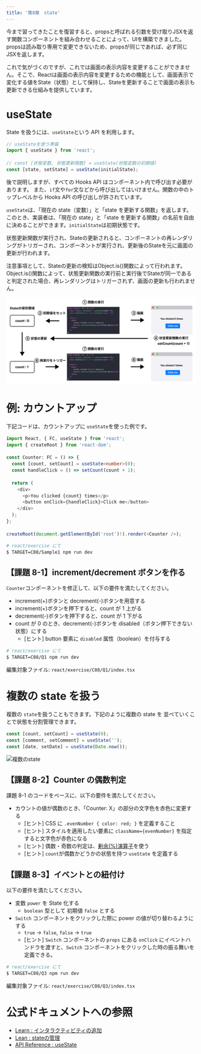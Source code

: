 ```yaml
---
title: '第8章　state'
---
```


今まで習ってきたことを復習すると、propsと呼ばれる引数を受け取りJSXを返す関数コンポーネントを組み合わせることによって、UIを構築できました。propsは読み取り専用で変更できないため、propsが同じであれば、必ず同じJSXを返します。

これで気がづくのですが、これでは画面の表示内容を変更することができません。そこで、Reactは画面の表示内容を変更するための機能として、画面表示で変化する値をState（状態）として保持し、Stateを更新することで画面の表示も更新できる仕組みを提供しています。

# useState

State を扱うには、`useState`という API を利用します。

```javascript
// useStateを使う準備
import { useState } from 'react';

// const [状態変数, 状態更新関数] = useState(状態変数の初期値)
const [state, setState] = useState(initialState);
```

後で説明しますが、すべての Hooks API はコンポーネント内で呼び出す必要があります。
また、`if`文や`for`文などから呼び出してはいけません。関数の中のトップレベルから Hooks API の呼び出しが許されています。

`useState`は、「現在の state（変数）」と「state を更新する関数」を返します。
このとき、実装者は、「現在の state」と「state を更新する関数」の名前を自由に決めることができます。`initialState`は初期状態です。

状態更新関数が実行され、Stateの更新されると、コンポーネントの再レンダリングがトリガーされ、コンポーネントが実行され、更新後のStateを元に画面の更新が行われます。

注意事項として、Stateの更新の検知はObject.is()関数によって行われます。Object.is()関数によって、状態更新関数の実行前と実行後でStateが同一であると判定された場合、再レンダリングはトリガーされず、画面の更新も行われません。

![useState](./08_useState.png)

# 例: カウントアップ

下記コードは、カウントアップに `useState`を使った例です。

```typescript
import React, { FC, useState } from 'react';
import { createRoot } from 'react-dom';

const Counter: FC = () => {
  const [count, setCount] = useState<number>(0);
  const handleClick = () => setCount(count + 1);

  return (
    <div>
      <p>You clicked {count} times</p>
      <button onClick={handleClick}>Click me</button>
    </div>
  );
};

createRoot(document.getElementById('root')!).render(<Counter />);
```

```bash
# react/exercise にて
$ TARGET=C08/Sample1 npm run dev
```

## 【課題 8-1】increment/decrement ボタンを作る

`Counter`コンポーネントを修正して、以下の要件を満たしてください。

- increment(+)ボタンと decrement(-)ボタンを用意する
- increment(+)ボタンを押下すると、count が 1 上がる
- decrement(-)ボタンを押下すると、count が 1 下がる
- count が 0 のとき、decrement(-)ボタンを disabled（ボタン押下できない状態）にする
  - [ヒント] button 要素に `disabled` 属性（boolean）を付与する

```bash
# react/exercise にて
$ TARGET=C08/Q1 npm run dev
```

編集対象ファイル: `react/exercise/C08/Q1/index.tsx`

# 複数の state を扱う

複数の `state`を扱うこともできます。下記のように複数の state を
並べていくことで状態を分割管理できます。

```javascript
const [count, setCount] = useState(0);
const [comment, setComment] = useState('');
const [date, setDate] = useState(Date.now());
```

![複数のstate](08_multi_state.svg)

## 【課題 8-2】Counter の偶数判定

課題 8-1 のコードをベースに、以下の要件を満たしてください。

- カウントの値が偶数のとき、「Counter: X」の部分の文字色を赤色に変更する
  - [ヒント] CSS に `.evenNumber { color: red; }` を定義すること
  - [ヒント] スタイルを適用したい要素に `className={evenNumber}` を指定すると文字色が赤色になる
  - [ヒント] 偶数・奇数の判定は、[剰余(%)演算子](https://developer.mozilla.org/ja/docs/Web/JavaScript/Reference/Operators/Arithmetic_Operators#Remainder)を使う
  - [ヒント] `count`が偶数かどうかの状態を持つ `useState` を定義する

## 【課題 8-3】イベントとの紐付け

以下の要件を満たしてください。

- 変数 `power` を State 化する
  - `boolean` 型として 初期値 `false` とする
- `Switch` コンポーネントをクリックした際に power の値が切り替わるようにする
  - `true` -> `false`, `false` -> `true`
  - [ヒント] `Switch` コンポーネントの `props` にある `onClick` にイベントハンドラを渡すと、`Switch` コンポーネントをクリックした時の振る舞いを定義できる。

```bash
# react/exercise にて
$ TARGET=C08/Q3 npm run dev
```

編集対象ファイル: `react/exercise/C08/Q3/index.tsx`

# 公式ドキュメントへの参照

- [Learn : インタラクティビティの追加](https://ja.react.dev/learn/adding-interactivity)
- [Lean : stateの管理](https://ja.react.dev/learn/managing-state)
- [API Reference : useState](https://ja.react.dev/reference/react/useState)
